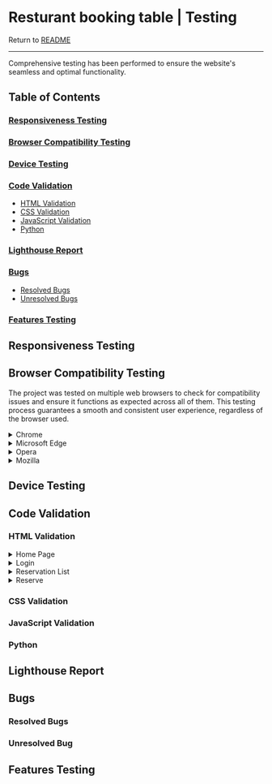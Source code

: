 # Resturant booking table | Testing

Return to [README](README.md)
- - -
Comprehensive testing has been performed to ensure the website's seamless and optimal functionality.

## Table of Contents
### [Responsiveness Testing](#responsiveness-testing-1)
### [Browser Compatibility Testing](#browser-compatibility-testing-1)
### [Device Testing](#device-testing-1)
### [Code Validation](#code-validation-1)
* [HTML Validation](#html-validation)
* [CSS Validation](#css-validation)
* [JavaScript Validation](#javascript-validation)
* [Python](#python)
### [Lighthouse Report](#lighthouse-report-1)
### [Bugs](#bugs-1)
* [Resolved Bugs](#resolved-bugs)
* [Unresolved Bugs](#unresolved-bug)
### [Features Testing](#features-testing-1)

## Responsiveness Testing



## Browser Compatibility Testing
The project was tested on multiple web browsers to check for compatibility issues and ensure it functions as expected across all of them. This testing process guarantees a smooth and consistent user experience, regardless of the browser used.

<details>
<summary> Chrome
</summary>

![Chrome](documentation/validation/chrom.png)
</details>

<details>
<summary> Microsoft Edge
</summary>

![Microsoft Edge](documentation/validation/Microsoft_edge.png)
</details>

<details>
<summary> Opera
</summary>

![Opera](documentation/validation/opera.png)
</details>

<details>
<summary> Mozilla
</summary>

![Mozilla](documentation/validation/Mozilla.png)
</details>

## Device Testing


## Code Validation

### HTML Validation
<details>
<summary> Home Page
</summary>

![Home Page](documentation/validation/home_page_html_validation.png)
</details>

<details>
<summary> Login
</summary>

![Login](documentation/validation/login_html_validation.png)
</details>

<details>
<summary> Reservation List
</summary>

![Reservation List](documentation/validation/reservation_list_html_validation.png)
</details>

<details>
<summary> Reserve
</summary>

![Reserve](documentation/validation/reservation_validation_html.png)
</details>

### CSS Validation

### JavaScript Validation

### Python



## Lighthouse Report


## Bugs

### Resolved Bugs

### Unresolved Bug


## Features Testing
